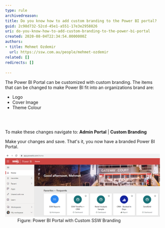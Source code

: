 ```yaml
---
type: rule
archivedreason: 
title: Do you know how to add custom branding to the Power BI portal?
guid: 2c98d732-52cd-45e1-a551-17e3e2958826
uri: do-you-know-how-to-add-custom-branding-to-the-power-bi-portal
created: 2020-08-04T22:34:54.0000000Z
authors:
- title: Mehmet Ozdemir
  url: https://ssw.com.au/people/mehmet-ozdemir
related: []
redirects: []

---
```



The Power BI Portal can be customized with custom branding. The items that can be changed to make Power BI fit into an organizations brand are:<br><ul><li>Logo</li><li>Cover Image</li><li>Theme Colour<br></li></ul>
<br><excerpt class='endintro'></excerpt><br>
<p>To make these changes navigate to:​ <b>Admin Portal</b> | 
   <b>Custom Branding</b></p><p>Make your changes and save. That's it, you now have a branded Power BI Portal. <br></p><dl class="image"><dt><img src="powerbi-custom-branding.png" alt="powerbi-custom-branding.png" style="width:750px;" /></dt><dd>Figure: Power BI Portal with Custom SSW Branding</dd></dl><br>


